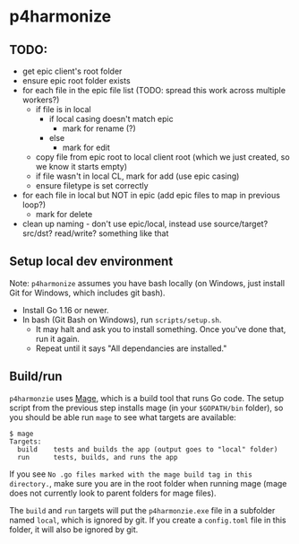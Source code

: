 # p4harmonize

## TODO:

- get epic client's root folder
- ensure epic root folder exists
- for each file in the epic file list (TODO: spread this work across multiple workers?)
  - if file is in local
    - if local casing doesn't match epic
      - mark for rename (?)
    - else
      - mark for edit
  - copy file from epic root to local client root (which we just created, so we know it starts empty)
  - if file wasn't in local CL, mark for add (use epic casing)
  - ensure filetype is set correctly
- for each file in local but NOT in epic (add epic files to map in previous loop?)
  - mark for delete
- clean up naming - don't use epic/local, instead use source/target? src/dst? read/write? something like that

## Setup local dev environment

Note: `p4harmonize` assumes you have bash locally (on Windows, just install Git for Windows, which includes git bash).

- Install Go 1.16 or newer.
- In bash (Git Bash on Windows), run `scripts/setup.sh`.
  - It may halt and ask you to install something. Once you've done that, run it again.
  - Repeat until it says "All dependancies are installed."

## Build/run

`p4harmonzie` uses [Mage](https://magefile.org), which is a build tool that runs Go code. The setup script from the previous step installs mage (in your `$GOPATH/bin` folder), so you should be able run `mage` to see what targets are available:

```text
$ mage
Targets:
  build    tests and builds the app (output goes to "local" folder)
  run      tests, builds, and runs the app
```

If you see `No .go files marked with the mage build tag in this directory.`, make sure you are in the root folder when running mage (mage does not currently look to parent folders for mage files).

The `build` and `run` targets will put the `p4harmonzie.exe` file in a subfolder named `local`, which is ignored by git. If you create a `config.toml` file in this folder, it will also be ignored by git.
